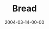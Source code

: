 ---
layout: message
category: message
series: "Symbols"
title: "Bread"
date: 2004-03-14-00-00
message_id: 180
audio: "http://s3.amazonaws.com/crossroads-media/media/legacy/mp3/Symbols_05_03-14-04_Bread.mp3"
audio-duration: "38:17"
explicit: false
---